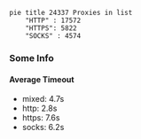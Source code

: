 
```mermaid
pie title 24337 Proxies in list
    "HTTP" : 17572
    "HTTPS": 5822
    "SOCKS" : 4574
```

### Some Info
#### Average Timeout

- mixed: 4.7s
- http: 2.8s
- https: 7.6s
- socks: 6.2s